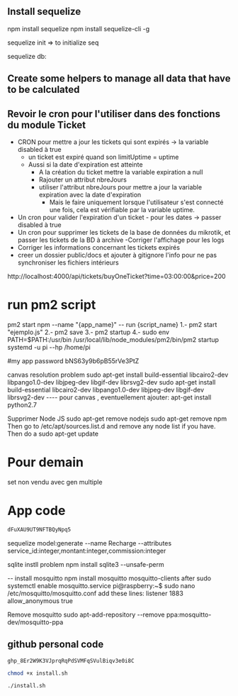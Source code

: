 ## Install sequelize

npm install sequelize
npm install sequelize-cli -g

sequelize init => to initialize seq

sequelize db:

## Create some helpers to manage all data that have to be calculated

## Revoir le cron pour l'utiliser dans des fonctions du module Ticket

- CRON pour mettre a jour les tickets qui sont expirés -> la variable disabled à true
  - un ticket est expiré quand son limitUptime = uptime
  - Aussi si la date d'expiration est atteinte
    - A la création du ticket mettre la variable expiration a null
    - Rajouter un attribut nbreJours
    - utiliser l'attribut nbreJours pour mettre a jour la variable expiration avec la date d'expiration
      - Mais le faire uniquement lorsque l'utilisateur s'est connecté une fois, cela est vérifiable par la variable uptime.
- Un cron pour valider l'expiration d'un ticket - pour les dates -> passer disabled à true
- Un cron pour supprimer les tickets de la base de données du mikrotik, et passer les tickets de la BD à archive
  -Corriger l'affichage pour les logs
- Corriger les informations concernant les tickets expirés
- creer un dossier public/docs et ajouter à gitignore l'info pour ne pas synchroniser les fichiers intérieurs

http://localhost:4000/api/tickets/buyOneTicket?time=03:00:00&price=200

# run pm2 script

pm2 start npm --name "{app_name}" -- run {script_name}
1.- pm2 start "ejemplo.js"
2.- pm2 save
3.- pm2 startup
4.- sudo env PATH=$PATH:/usr/bin /usr/local/lib/node_modules/pm2/bin/pm2 startup systemd -u pi --hp /home/pi

#my app password
bNS63y9b6pB55rVe3PtZ

canvas resolution problem
sudo apt-get install build-essential libcairo2-dev libpango1.0-dev libjpeg-dev libgif-dev librsvg2-dev
sudo apt-get install build-essential libcairo2-dev libpango1.0-dev libjpeg-dev libgif-dev librsvg2-dev
---- pour canvas , eventuellement ajouter: apt-get install python2.7

Supprimer Node JS
sudo apt-get remove nodejs
sudo apt-get remove npm
Then go to /etc/apt/sources.list.d and remove any node list if you have. Then do a
sudo apt-get update


# Pour demain

set non vendu avec gen multiple

# App code

```cmd
dFuXAU9UT9NFTBQyNpq5
```

sequelize model:generate --name Recharge --attributes service_id:integer,montant:integer,commission:integer


sqlite instll problem
npm install sqlite3 --unsafe-perm

-- install mosquitto 
npm install mosquitto mosquitto-clients
after
sudo systemctl enable mosquitto.service
pi@raspberry:~$ sudo nano /etc/mosquitto/mosquitto.conf
add these lines:
listener 1883
allow_anonymous true

Remove mosquitto
sudo apt-add-repository --remove ppa:mosquitto-dev/mosquitto-ppa


## github personal code
````
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
````

````bash
chmod +x install.sh
````
````bash
./install.sh
````